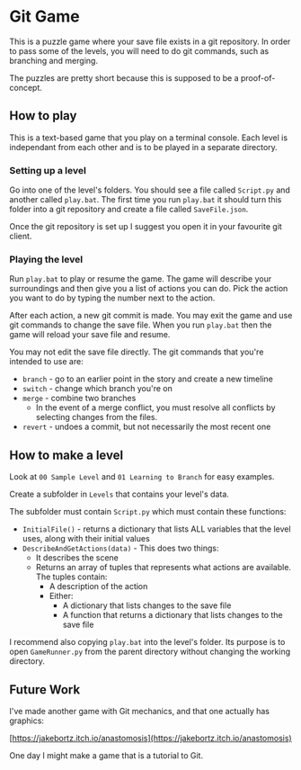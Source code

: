 # Git Game

This is a puzzle game where your save file exists in a git repository. 
In order to pass some of the levels, you will need to do git commands, such as branching and merging. 

The puzzles are pretty short because this is supposed to be a proof-of-concept. 

## How to play

This is a text-based game that you play on a terminal console. 
Each level is independant from each other and is to be played in a separate directory. 

### Setting up a level

Go into one of the level's folders. You should see a file called `Script.py` and another called `play.bat`.
The first time you run `play.bat` it should turn this folder into a git repository and create a file called `SaveFile.json`.

Once the git repository is set up I suggest you open it in your favourite git client.

### Playing the level

Run `play.bat` to play or resume the game. 
The game will describe your surroundings and then give you a list of actions you can do. 
Pick the action you want to do by typing the number next to the action. 

After each action, a new git commit is made. 
You may exit the game and use git commands to change the save file. 
When you run `play.bat` then the game will reload your save file and resume.

You may not edit the save file directly. 
The git commands that you're intended to use are:
* `branch` - go to an earlier point in the story and create a new timeline
* `switch` - change which branch you're on
* `merge` - combine two branches
  * In the event of a merge conflict, you must resolve all conflicts by selecting changes from the files.
* `revert` - undoes a commit, but not necessarily the most recent one

## How to make a level

Look at `00 Sample Level` and `01 Learning to Branch` for easy examples.

Create a subfolder in `Levels` that contains your level's data.

The subfolder must contain `Script.py` which must contain these functions:
* `InitialFile()` - returns a dictionary that lists ALL variables that the level uses, along with their initial values
* `DescribeAndGetActions(data)` - This does two things:
  * It describes the scene
  * Returns an array of tuples that represents what actions are available. The tuples contain:
    * A description of the action
    * Either:
      * A dictionary that lists changes to the save file
      * A function that returns a dictionary that lists changes to the save file

I recommend also copying `play.bat` into the level's folder. 
Its purpose is to open `GameRunner.py` from the parent directory without changing the working directory. 

## Future Work

I've made another game with Git mechanics, and that one actually has graphics:

[https://jakebortz.itch.io/anastomosis](https://jakebortz.itch.io/anastomosis)

One day I might make a game that is a tutorial to Git.
